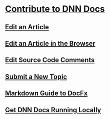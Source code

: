 # [Contribute to DNN Docs](xref:contribute-to-docs)
## [Edit an Article](xref:how-to-edit-an-article)
## [Edit an Article in the Browser](xref:how-to-edit-an-article-in-browser)
## [Edit Source Code Comments](xref:how-to-edit-source-code-comments)
## [Submit a New Topic](xref:how-to-submit-a-new-topic)
## [Markdown Guide to DocFx](xref:markdown-guide-to-docfx)
## [Get DNN Docs Running Locally](xref:get-dnn-docs-running-locally)